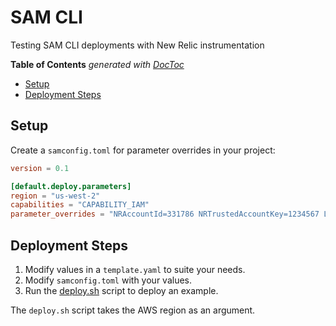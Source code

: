 # SAM CLI

Testing SAM CLI deployments with New Relic instrumentation

<!-- START doctoc generated TOC please keep comment here to allow auto update -->
<!-- DON'T EDIT THIS SECTION, INSTEAD RE-RUN doctoc TO UPDATE -->
**Table of Contents**  *generated with [DocToc](https://github.com/thlorenz/doctoc)*

- [Setup](#setup)
- [Deployment Steps](#deployment-steps)

<!-- END doctoc generated TOC please keep comment here to allow auto update -->

## Setup

Create a `samconfig.toml` for parameter overrides in your project:

```toml
version = 0.1

[default.deploy.parameters]
region = "us-west-2"
capabilities = "CAPABILITY_IAM"
parameter_overrides = "NRAccountId=331786 NRTrustedAccountKey=1234567 LicenseKeyName=NEW_RELIC_LICENSE_KEY"
```

## Deployment Steps

1. Modify values in a `template.yaml` to suite your needs.
1. Modify `samconfig.toml` with your values.
1. Run the [deploy.sh](./deploy.sh) script to deploy an example.

The `deploy.sh` script takes the AWS region as an argument.
